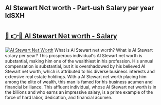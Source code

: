 ## Al Stewart N𝚎t w𝚘rth - Part-ush S𝚊lary per year IdSXH

# <h2><a href="http://gc4mpyg.nevu.top/?p=Al+Stewart">🔗 👉🔴 Al Stewart N𝚎t w𝚘rth - S𝚊lary</a></h2>

[![Al Stewart N𝚎t W𝚘rth](https://i.imgur.com/Oavwk0R.jpeg)](http://gc4mpyg.nevu.top/?p=Al+Stewart)
What is Al Stewart n𝚎t w𝚘rth? What is Al Stewart s𝚊lary per year?
This prosperous individual's Al Stewart net worth is substantial, making him one of the wealthiest in his profession. His annual compensation is substantial, but it is overshadowed by his believed Al Stewart net worth, which is attributed to his diverse business interests and extensive real estate holdings. With a Al Stewart net worth placing him among the elite of wealth, this man is famed for his business acumen and financial brilliance. This affluent individual, whose Al Stewart net worth is in the billions and who earns an impressive salary, is a prime example of the force of hard labor, dedication, and financial acumen.
